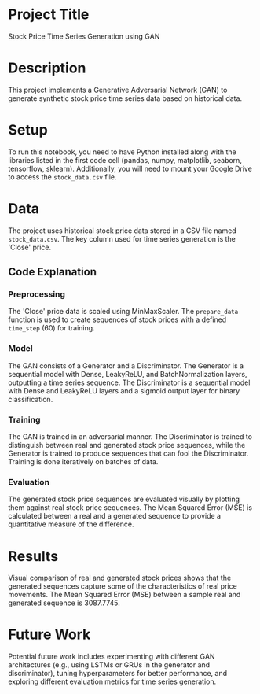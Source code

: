 # Project Title

Stock Price Time Series Generation using GAN

# Description

This project implements a Generative Adversarial Network (GAN) to generate synthetic stock price time series data based on historical data.

# Setup

To run this notebook, you need to have Python installed along with the libraries listed in the first code cell (pandas, numpy, matplotlib, seaborn, tensorflow, sklearn). Additionally, you will need to mount your Google Drive to access the `stock_data.csv` file.

# Data

The project uses historical stock price data stored in a CSV file named `stock_data.csv`. The key column used for time series generation is the 'Close' price.

## Code Explanation

### Preprocessing

The 'Close' price data is scaled using MinMaxScaler. The `prepare_data` function is used to create sequences of stock prices with a defined `time_step` (60) for training.

### Model

The GAN consists of a Generator and a Discriminator. The Generator is a sequential model with Dense, LeakyReLU, and BatchNormalization layers, outputting a time series sequence. The Discriminator is a sequential model with Dense and LeakyReLU layers and a sigmoid output layer for binary classification.

### Training

The GAN is trained in an adversarial manner. The Discriminator is trained to distinguish between real and generated stock price sequences, while the Generator is trained to produce sequences that can fool the Discriminator. Training is done iteratively on batches of data.

### Evaluation

The generated stock price sequences are evaluated visually by plotting them against real stock price sequences. The Mean Squared Error (MSE) is calculated between a real and a generated sequence to provide a quantitative measure of the difference.

# Results

Visual comparison of real and generated stock prices shows that the generated sequences capture some of the characteristics of real price movements. The Mean Squared Error (MSE) between a sample real and generated sequence is 3087.7745.

# Future Work

Potential future work includes experimenting with different GAN architectures (e.g., using LSTMs or GRUs in the generator and discriminator), tuning hyperparameters for better performance, and exploring different evaluation metrics for time series generation.
